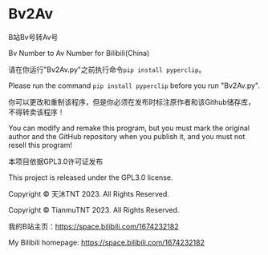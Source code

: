 # Bv2Av
B站Bv号转Av号

Bv Number to Av Number for Bilibili(China)

请在你运行"Bv2Av.py"之前执行命令```pip install pyperclip```。

Please run the command ```pip install pyperclip``` before you run "Bv2Av.py".

你可以更改和重制该程序，但是你必须在发布时标注原作者和该Github储存库，不得转卖该程序！

You can modify and remake this program, but you must mark the original author and the GitHub repository when you publish it, and you must not resell this program!

本项目依据GPL3.0许可证发布

This project is released under the GPL3.0 license.

Copyright © 天沐TNT 2023. All Rights Reserved. 

Copyright © TianmuTNT 2023. All Rights Reserved. 

我的B站主页：https://space.bilibili.com/1674232182

My Bilibili homepage: https://space.bilibili.com/1674232182
